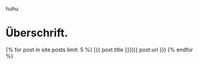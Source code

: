 huhu
# Überschrift. #
{% for post in site.posts limit: 5 %}
[{{ post.title }}]({{ post.url }})
{% endfor %}
